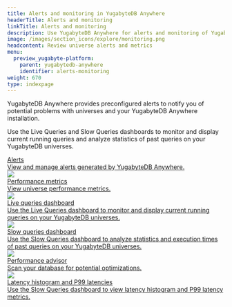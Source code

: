 ```yaml
---
title: Alerts and monitoring in YugabyteDB Anywhere
headerTitle: Alerts and monitoring
linkTitle: Alerts and monitoring
description: Use YugabyteDB Anywhere for alerts and monitoring of YugabyteDB universe data.
image: /images/section_icons/explore/monitoring.png
headcontent: Review universe alerts and metrics
menu:
  preview_yugabyte-platform:
    parent: yugabytedb-anywhere
    identifier: alerts-monitoring
weight: 670
type: indexpage
---
```


YugabyteDB Anywhere provides preconfigured alerts to notify you of potential problems with universes and your YugabyteDB Anywhere installation.

Use the Live Queries and Slow Queries dashboards to monitor and display current running queries and analyze statistics of past queries on your YugabyteDB universes.

<div class="row">

  <div class="col-12 col-md-6 col-lg-12 col-xl-6">
    <a class="section-link icon-offset" href="alert/">
      <div class="head">
        <div class="icon"><i class="fa-regular fa-bell"></i></div>
        <div class="title">Alerts</div>
      </div>
      <div class="body">
        View and manage alerts generated by YugabyteDB Anywhere.
      </div>
    </a>
  </div>

  <div class="col-12 col-md-6 col-lg-12 col-xl-6">
    <a class="section-link icon-offset" href="anywhere-metrics/">
      <div class="head">
        <img class="icon" src="/images/section_icons/explore/high_performance.png" aria-hidden="true" />
        <div class="title">Performance metrics</div>
      </div>
      <div class="body">
        View universe performance metrics.
      </div>
    </a>
  </div>

  <div class="col-12 col-md-6 col-lg-12 col-xl-6">
    <a class="section-link icon-offset" href="live-queries-dashboard/">
      <div class="head">
        <img class="icon" src="/images/section_icons/explore/monitoring.png" aria-hidden="true" />
        <div class="title">Live queries dashboard</div>
      </div>
      <div class="body">
        Use the Live Queries dashboard to monitor and display current running queries on your YugabyteDB universes.
      </div>
    </a>
  </div>

  <div class="col-12 col-md-6 col-lg-12 col-xl-6">
    <a class="section-link icon-offset" href="slow-queries-dashboard/">
      <div class="head">
        <img class="icon" src="/images/section_icons/explore/monitoring.png" aria-hidden="true" />
        <div class="title">Slow queries dashboard</div>
      </div>
      <div class="body">
        Use the Slow Queries dashboard to analyze statistics and execution times of past queries on your YugabyteDB universes.
      </div>
    </a>
  </div>

  <div class="col-12 col-md-6 col-lg-12 col-xl-6">
    <a class="section-link icon-offset" href="performance-advisor/">
      <div class="head">
        <img class="icon" src="/images/section_icons/manage/diagnostics.png" aria-hidden="true" />
        <div class="title">Performance advisor</div>
      </div>
      <div class="body">
        Scan your database for potential optimizations.
      </div>
    </a>
  </div>

  <div class="col-12 col-md-6 col-lg-12 col-xl-6">
    <a class="section-link icon-offset" href="latency-histogram/">
      <div class="head">
        <img class="icon" src="/images/section_icons/introduction/benefits.png" aria-hidden="true" />
        <div class="title">Latency histogram and P99 latencies</div>
      </div>
      <div class="body">
        Use the Slow Queries dashboard to view latency histogram and P99 latency metrics.
      </div>
    </a>
  </div>
</div>
